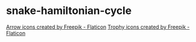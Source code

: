 # snake-hamiltonian-cycle

<a href="https://www.flaticon.com/free-icons/arrow" title="arrow icons">Arrow icons created by Freepik - Flaticon</a>
<a href="https://www.flaticon.com/free-icons/trophy" title="trophy icons">Trophy icons created by Freepik - Flaticon</a>
